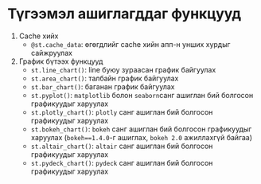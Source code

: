 # Түгээмэл ашиглагддаг функцууд

1. Cache хийх
    - `@st.cache_data`: өгөгдлийг cache хийн апп-н унших хурдыг сайжруулах
2. График бүтээх функцууд
    - `st.line_chart()`: line буюу зураасан график байгуулах
    - `st.area_chart()`: талбайн график байгуулах
    - `st.bar_chart()`: баганан график байгуулах
    - `st.pyplot()`: `matplotlib` болон `seaborn`санг ашиглан бий болгосон графикуудыг харуулах
    - `st.plotly_chart()`: `plotly` санг ашиглан бий болгосон графикуудыг харуулах
    - `st.bokeh_chart()`: `bokeh` санг ашиглан бий болгосон графикуудыг харуулах (`bokeh==1.4.0`-г ашиглах, `bokeh 2.0` ажиллахгүй байгаа)
    - `st.altair_chart()`: `altair` санг ашиглан бий болгосон графикуудыг харуулах
    - `st.pydeck_chart()`: `pydeck` санг ашиглан бий болгосон графикуудыг харуулах